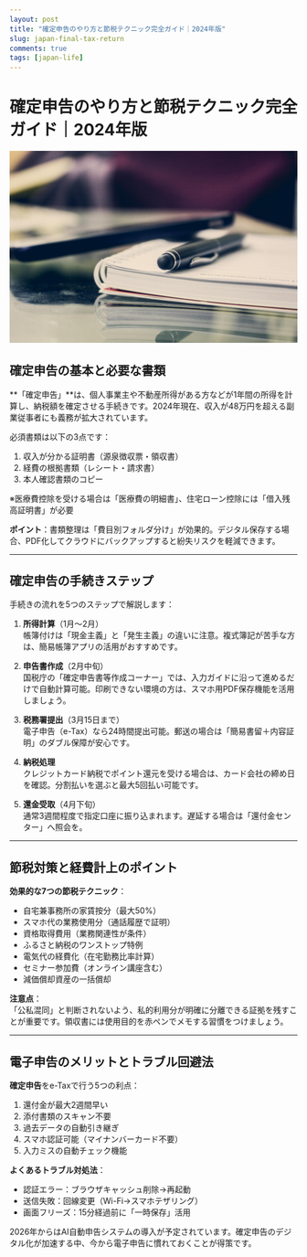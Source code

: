 ```yaml
---
layout: post
title: "確定申告のやり方と節税テクニック完全ガイド｜2024年版"
slug: japan-final-tax-return
comments: true
tags: [japan-life]
---
```

# 確定申告のやり方と節税テクニック完全ガイド｜2024年版

![確定申告イメージ画像](/assets/img/20250204/01_01.jpg) 

## 確定申告の基本と必要な書類
**「確定申告」**は、個人事業主や不動産所得がある方などが1年間の所得を計算し、納税額を確定させる手続きです。2024年現在、収入が48万円を超える副業従事者にも義務が拡大されています。

必須書類は以下の3点です：  
1. 収入が分かる証明書（源泉徴収票・領収書）  
2. 経費の根拠書類（レシート・請求書）  
3. 本人確認書類のコピー  

※医療費控除を受ける場合は「医療費の明細書」、住宅ローン控除には「借入残高証明書」が必要  

<script async src="https://pagead2.googlesyndication.com/pagead/js/adsbygoogle.js?client=ca-pub-7886659064712565"
     crossorigin="anonymous"></script>
<!-- 광고2 -->
<ins class="adsbygoogle"
     style="display:block"
     data-ad-client="ca-pub-7886659064712565"
     data-ad-slot="1101493367"
     data-ad-format="auto"
     data-full-width-responsive="true"></ins>
<script>
     (adsbygoogle = window.adsbygoogle || []).push({});
</script>

**ポイント**：書類整理は「費目別フォルダ分け」が効果的。デジタル保存する場合、PDF化してクラウドにバックアップすると紛失リスクを軽減できます。

---

## 確定申告の手続きステップ
手続きの流れを5つのステップで解説します：  

1. **所得計算**（1月～2月）  
   帳簿付けは「現金主義」と「発生主義」の違いに注意。複式簿記が苦手な方は、簡易帳簿アプリの活用がおすすめです。  

2. **申告書作成**（2月中旬）  
   国税庁の「確定申告書等作成コーナー」では、入力ガイドに沿って進めるだけで自動計算可能。印刷できない環境の方は、スマホ用PDF保存機能を活用しましょう。  

3. **税務署提出**（3月15日まで）  
   電子申告（e-Tax）なら24時間提出可能。郵送の場合は「簡易書留＋内容証明」のダブル保障が安心です。  

4. **納税処理**  
   クレジットカード納税でポイント還元を受ける場合は、カード会社の締め日を確認。分割払いを選ぶと最大5回払い可能です。  

5. **還金受取**（4月下旬）  
   通常3週間程度で指定口座に振り込まれます。遅延する場合は「還付金センター」へ照会を。  

---

## 節税対策と経費計上のポイント
<script async src="https://pagead2.googlesyndication.com/pagead/js/adsbygoogle.js?client=ca-pub-7886659064712565"
     crossorigin="anonymous"></script>
<!-- 광고2 -->
<ins class="adsbygoogle"
     style="display:block"
     data-ad-client="ca-pub-7886659064712565"
     data-ad-slot="1101493367"
     data-ad-format="auto"
     data-full-width-responsive="true"></ins>
<script>
     (adsbygoogle = window.adsbygoogle || []).push({});
</script>
**効果的な7つの節税テクニック**：  
- 自宅兼事務所の家賃按分（最大50%）  
- スマホ代の業務使用分（通話履歴で証明）  
- 資格取得費用（業務関連性が条件）  
- ふるさと納税のワンストップ特例  
- 電気代の経費化（在宅勤務比率計算）  
- セミナー参加費（オンライン講座含む）  
- 減価償却資産の一括償却  

**注意点**：  
「公私混同」と判断されないよう、私的利用分が明確に分離できる証拠を残すことが重要です。領収書には使用目的を赤ペンでメモする習慣をつけましょう。

---

## 電子申告のメリットとトラブル回避法
**確定申告**をe-Taxで行う5つの利点：  
1. 還付金が最大2週間早い  
2. 添付書類のスキャン不要  
3. 過去データの自動引き継ぎ  
4. スマホ認証可能（マイナンバーカード不要）  
5. 入力ミスの自動チェック機能  

**よくあるトラブル対処法**：  
- 認証エラー：ブラウザキャッシュ削除→再起動  
- 送信失敗：回線変更（Wi-Fi→スマホテザリング）  
- 画面フリーズ：15分経過前に「一時保存」活用  

2026年からはAI自動申告システムの導入が予定されています。確定申告のデジタル化が加速する中、今から電子申告に慣れておくことが得策です。

<script async src="https://pagead2.googlesyndication.com/pagead/js/adsbygoogle.js?client=ca-pub-7886659064712565"
     crossorigin="anonymous"></script>
<!-- 광고2 -->
<ins class="adsbygoogle"
     style="display:block"
     data-ad-client="ca-pub-7886659064712565"
     data-ad-slot="1101493367"
     data-ad-format="auto"
     data-full-width-responsive="true"></ins>
<script>
     (adsbygoogle = window.adsbygoogle || []).push({});
</script>
